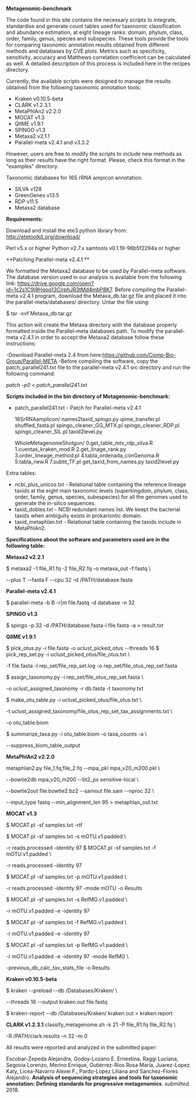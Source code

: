 **Metagenomic-benchmark**

The code found in this site contains the necessary scripts to integrate, standardise and generate count tables used for taxonomic classification and abundance estimation, at eight lineage ranks: domain, phylum, class, order, family, genus, species and subspecies. These tools provide the tools for comparing taxonomic annotation results obtained from different methods and databases by CVE plots. Metrics such as specificity, sensitivity, accuracy and Matthews correlation coefficient can be calculated as well. A detailed description of this process is included here in the recipes directory. 

Currently, the available scripts were designed to manage the results obtained from the following taxonomic annotation tools:

- Kraken v0.10.5-beta
- CLARK v1.2.3.1
- MetaPhlAn2 v2.2.0 
- MOCAT v1.3
- QIIME v1.9.1
- SPINGO v1.3
- Metaxa2 v2.1.1
- Parallel-meta v2.4.1 and v3.3.2

However, users are free to modify the scripts to include new methods as long as their results have the right format. Please, check this format in the "examples" directory.

Taxonomic databases for 16S rRNA ampicon annotation:

- SILVA v128
- GreenGenes v13.5
- RDP v11.5
- Metaxa2 database


**Requirements:**

Download and install the ete3 python library from:
http://etetoolkit.org/download/

Perl v5.x or higher
Python v2.7.x
samtools v0.1.19-96b5f2294a or higher

**Patching Parallel-meta v2.4.1 **

We formatted the Metaxa2 database to be used by Parallel-meta software. The database version used in our analysis is available from the following link: https://drive.google.com/open?id=1c2s1C9j9Hqoq13CirphJR3tMd4mbP8K7. Before compiling the Parallel-meta v2.4.1 program, download the Metaxa_db.tar.gz file and placed it into the parallel-meta/databases/ directory. Untar the file using:

$ tar -xvf Metaxa_db.tar.gz

This action will create the Metaxa directory with the database properly formatted inside the Parallel-meta databases path. To modify the parallel-meta v2.4.1 in order to accept the Metaxa2 database follow these instructions:

-Download Parallel-meta 2.4 from here:https://github.com/Comp-Bio-Group/Parallel-META
-Before compiling the software, copy the patch_parallel241.txt file to the parallel-meta v2.4.1 src directory and run the following command:

*patch -p0 < patch_parallel241.txt*

**Scripts included in the bin directory of Metagenomic-benchmark:**
- patch_parallel241.txt   - Patch for Parallel-meta v2.4.1

  16SrRNAamplicon/
      	names2taxid_spingo.py
      	qiime_transfer.pl
	      shuffled_fasta.pl
	      spingo_cleaner_GG_MTX.pl
	      spingo_cleaner_RDP.pl
      	spingo_cleaner_SIL.pl
	      taxid2level.py
  
  WholeMetagenomeShotgun/
 	      0.get_table_mtx_rdp_silva.R
	      1.cuentas_kraken_mod.R
	      2.get_linage_rank.py
	      3.order_lineage_method.pl
	      4.tabla_ordenada_conGenoma.R
	      5.tabla_new.R
	      7.subtit_TF.pl
	      get_taxid_from_names.py
	      taxid2level.py


Extra tables:
- ncbi_plus_unicos.txt     - Relational table containing the reference lineage taxids at the eight main taxonomic levels (superkingdom, phylum, class, order, family, genus, species, subespecies) for all the genomes used to generate the in-silico sequences.
- taxid_dobles.txt       - NCBI redundant names list. We keept the bacterial taxids when ambiguity exists in prokariontic domain.
- taxid_metaphlan.txt	- Relational table containing the taxids include in MetaPhlAn2.

**Specifications about the software and parameters used are in the following table:**

**Metaxa2 v2.2.1**

$ metaxa2 -1 file_R1.fq -2 file_R2.fq -o metaxa_out -f fastq \\

--plus T --fasta F --cpu 32 -d /PATH/database.fasta

**Parallel-meta v2.4.1**

$ parallel-meta -b B -r\|m file.fastq -d database -n 32

**SPINGO v1.3**

$ spingo -p 32 -d /PATH/database.fasta-i file.fasta -a > result.txt

**QIIME v1.9.1**

$ pick_otus.py -i file.fasta -o uclust_picked_otus --threads 16
$ pick_rep_set.py -i uclust_picked_otus/file_otus.txt \\

-f file.fasta -l rep_set/file_rep_set.log -o rep_set/file_otus_rep_set.fasta

$ assign_taxonomy.py -i rep_set/file_otus_rep_set.fasta \\

-o uclust_assigned_taxonomy -r db.fasta -t taxonomy.txt

$ make_otu_table.py -i uclust_picked_otus/file_otus.txt \\

-t uclust_assigned_taxonomy/file_otus_rep_set_tax_assignments.txt \\

-o otu_table.biom

$ summarize_taxa.py -i otu_table.biom -o taxa_counts -a \\

--suppress_biom_table_output

**MetaPhlAn2 v2.2.0**

metaphlan2.py file_1.fq,file_2.fq --mpa_pkl mpa_v20_m200.pkl \\

--bowtie2db mpa_v20_m200 --bt2_ps sensitive-local \\

--bowtie2out file.bowtie2.bz2 --samout file.sam --nproc 32 \\

--input_type fastq --min_alignment_len 95 > metaphlan_out.txt

**MOCAT v1.3**

$ MOCAT.pl -sf samples.txt -rtf

$ MOCAT.pl -sf samples.txt -s mOTU.v1.padded \\

-r reads.processed -identity 97
$ MOCAT.pl -sf samples.txt -f mOTU.v1.padded \\

-r reads.processed -identity 97

$ MOCAT.pl -sf samples.txt -p mOTU.v1.padded \\

-r reads.processed -identity 97 -mode mOTU -o Results

$ MOCAT.pl -sf samples.txt -s RefMG.v1.padded \\

-r mOTU.v1.padded -e -identity 97

$ MOCAT.pl -sf samples.txt -f RefMG.v1.padded \\

-r mOTU.v1.padded -e -identity 97

$ MOCAT.pl -sf samples.txt -p RefMG.v1.padded \\

-r mOTU.v1.padded -e -identity 97 -mode RefMG \\

-previous_db_calc_tax_stats_file -o Results

**Kraken v0.10.5-beta**

$ kraken --preload --db /Databases/Kraken/ \\

--threads 16 --output kraken.out file.fastq

$ kraken-report --db /Databases/Kraken/ kraken.out > kraken.report

**CLARK v1.2.3.1**
classify_metagenome.sh -k 21 -P file_R1.fq file_R2.fq \\

-R /PATH/clark.results -n 32 -m 0


All results were reported and analyzed in the submitted paper:

Escobar-Zepeda Alejandra, Godoy-Lozano E. Ernestina, Raggi Luciana, Segovia Lorenzo, Merino Enrique, Gutiérrez-Rios Rosa María, Juarez-Lopez Katy, Licea-Navarro Alexei F., Pardo-Lopez Liliana and Sanchez-Flores Alejandro. **Analysis of sequencing strategies and tools for taxonomic annotation: Defining standards for progressive metagenomics**. *submitted.* 2018.



